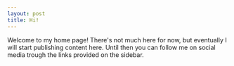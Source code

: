 ```yaml
---
layout: post
title: Hi!
---
```

Welcome to my home page! There's not much here for now, but eventually I will start publishing content here. Until then you can follow me on social media trough the links provided on the sidebar.
